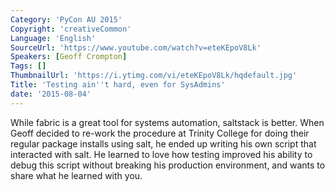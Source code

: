 ```yaml
---
Category: 'PyCon AU 2015'
Copyright: 'creativeCommon'
Language: 'English'
SourceUrl: 'https://www.youtube.com/watch?v=eteKEpoV8Lk'
Speakers: [Geoff Crompton]
Tags: []
ThumbnailUrl: 'https://i.ytimg.com/vi/eteKEpoV8Lk/hqdefault.jpg'
Title: 'Testing ain''t hard, even for SysAdmins'
date: '2015-08-04'
---
```

While fabric is a great tool for systems automation, saltstack is better. When Geoff decided to re-work the procedure at Trinity College for doing their regular package installs using salt, he ended up writing his own script that interacted with salt. He learned to love how testing improved his ability to debug this script without breaking his production environment, and wants to share what he learned with you.
